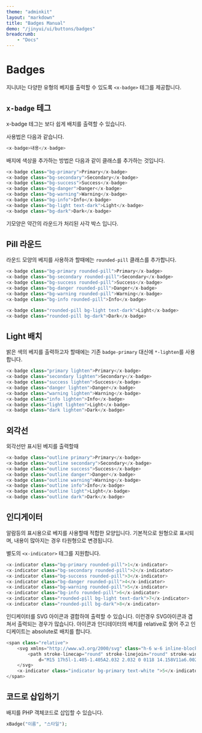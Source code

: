```yaml
---
theme: "adminkit"
layout: "markdown"
title: "Badges Manual"
demo: "/jinyui/ui/buttons/badges"
breadcrumb:
    - "Docs"
---
```

# Badges
지니UI는 다양한 유형의 베지를 출력할 수 있도록 `<x-badge>` 테그를 제공합니다.


## `x-badge` 테그
x-badge 테그는 보다 쉽게 배치를 출력할 수 있습니다.

사용법은 다음과 같습니다.
```php
<x-badge>내용</x-badge>
```

배지에 색상을 추가하는 방법은 다음과 같이 클래스를 추가하는 것입니다.

```php
<x-badge class="bg-primary">Primary</x-badge>
<x-badge class="bg-secondary">Secondary</x-badge>
<x-badge class="bg-success">Success</x-badge>
<x-badge class="bg-danger">Danger</x-badge>
<x-badge class="bg-warning">Warning</x-badge>
<x-badge class="bg-info">Info</x-badge>
<x-badge class="bg-light text-dark">Light</x-badge>
<x-badge class="bg-dark">Dark</x-badge>
```

기모양은 약간의 라운드가 처리된 사각 박스 입니다.

## Pill 라운드
라운드 모양의 베지를 사용하과 할때에는 `rounded-pill` 클래스를 추가합니다.

```php
<x-badge class="bg-primary rounded-pill">Primary</x-badge>
<x-badge class="bg-secondary rounded-pill">Secondary</x-badge>
<x-badge class="bg-success rounded-pill">Success</x-badge>
<x-badge class="bg-danger rounded-pill">Danger</x-badge>
<x-badge class="bg-warning rounded-pill">Warning</x-badge>
<x-badge class="bg-info rounded-pill">Info</x-badge>

<x-badge class="rounded-pill bg-light text-dark">Light</x-badge>
<x-badge class="rounded-pill bg-dark">Dark</x-badge>
```

## Light 배치
밝은 색의 베지를 출력하고자 할때에는 기존 `badge-primary` 대신에 `*-lighten`를 사용합니다.

```php
<x-badge class="primary lighten">Primary</x-badge>
<x-badge class="secondary lighten">Secondary</x-badge>
<x-badge class="success lighten">Success</x-badge>
<x-badge class="danger lighten">Danger</x-badge>
<x-badge class="warning lighten">Warning</x-badge>
<x-badge class="info lighten">Info</x-badge>
<x-badge class="light lighten">Light</x-badge>
<x-badge class="dark lighten">Dark</x-badge>
```

## 외각선
외각선만 표시된 베지를 출력할때

```php
<x-badge class="outline primary">Primary</x-badge>
<x-badge class="outline secondary">Secondary</x-badge>
<x-badge class="outline success">Success</x-badge>
<x-badge class="outline danger">Danger</x-badge>
<x-badge class="outline warning">Warning</x-badge>
<x-badge class="outline info">Info</x-badge>
<x-badge class="outline light">Light</x-badge>
<x-badge class="outline dark">Dark</x-badge>
```

## 인디게이터
알람등의 표시용으로 베지를 사용할때 적합한 모양입니다.
기본적으로 원형으로 표시되며, 내용이 많아지는 경우 타원형으로 변경됩니다.


별도의 `<x-indicator>` 테그를 지원합니다.

```php
<x-indicator class="bg-primary rounded-pill">1</x-indicator>
<x-indicator class="bg-secondary rounded-pill">2</x-indicator>
<x-indicator class="bg-success rounded-pill">3</x-indicator>
<x-indicator class="bg-danger rounded-pill">4</x-indicator>
<x-indicator class="bg-warning rounded-pill">5</x-indicator>
<x-indicator class="bg-info rounded-pill">6</x-indicator>
<x-indicator class="rounded-pill bg-light text-dark">7</x-indicator>
<x-indicator class="rounded-pill bg-dark">8</x-indicator>
```

인디케이터를 SVG 아이콘과 결합하여 출력할 수 있습니다. 
이런경우 SVG아이콘과 겹쳐서 출력되는 경우가 많습니다. 아이콘과 인디테이터의 배치를 relative로 묽어 주고
인디케이트는 absolute로 배치를 합니다.

```php
<span class="relative">
    <svg xmlns="http://www.w3.org/2000/svg" class="h-6 w-6 inline-block" fill="none" viewBox="0 0 24 24" stroke="currentColor">
        <path stroke-linecap="round" stroke-linejoin="round" stroke-width="2" 
            d="M15 17h5l-1.405-1.405A2.032 2.032 0 0118 14.158V11a6.002 6.002 0 00-4-5.659V5a2 2 0 10-4 0v.341C7.67 6.165 6 8.388 6 11v3.159c0 .538-.214 1.055-.595 1.436L4 17h5m6 0v1a3 3 0 11-6 0v-1m6 0H9" />
    </svg>							
    <x-indicator class="indicator bg-primary text-white ">5</x-indicator>
</span>
```


## 코드로 삽입하기
배지를 PHP 객체코드로 삽입할 수 있습니다.

```php
xBadge("이름", "스타일");
```
